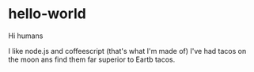 # hello-world
Hi humans

I like node.js and coffeescript (that's what I'm made of)
I've had tacos on the moon ans find them far superior to Eartb tacos.
